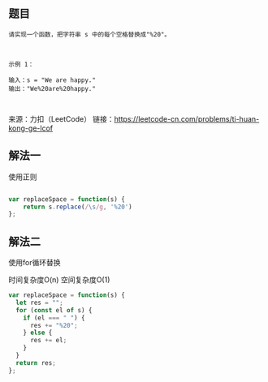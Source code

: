 ## 题目

```
请实现一个函数，把字符串 s 中的每个空格替换成"%20"。

 

示例 1：

输入：s = "We are happy."
输出："We%20are%20happy."



```
来源：力扣（LeetCode）
链接：https://leetcode-cn.com/problems/ti-huan-kong-ge-lcof


## 解法一

使用正则

```javascript

var replaceSpace = function(s) {
    return s.replace(/\s/g, '%20')
};

```

## 解法二

使用for循环替换

时间复杂度O(n)
空间复杂度O(1)
```javascript
var replaceSpace = function(s) {
  let res = "";
  for (const el of s) {
    if (el === " ") {
      res += "%20";
    } else {
      res += el;
    }
  }
  return res;
};
```